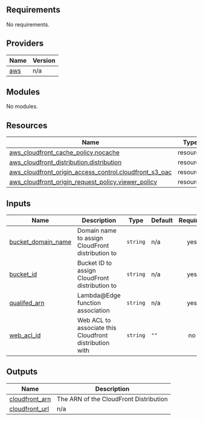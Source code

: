 ## Requirements

No requirements.

## Providers

| Name | Version |
|------|---------|
| <a name="provider_aws"></a> [aws](#provider\_aws) | n/a |

## Modules

No modules.

## Resources

| Name | Type |
|------|------|
| [aws_cloudfront_cache_policy.nocache](https://registry.terraform.io/providers/hashicorp/aws/latest/docs/resources/cloudfront_cache_policy) | resource |
| [aws_cloudfront_distribution.distribution](https://registry.terraform.io/providers/hashicorp/aws/latest/docs/resources/cloudfront_distribution) | resource |
| [aws_cloudfront_origin_access_control.cloudfront_s3_oac](https://registry.terraform.io/providers/hashicorp/aws/latest/docs/resources/cloudfront_origin_access_control) | resource |
| [aws_cloudfront_origin_request_policy.viewer_policy](https://registry.terraform.io/providers/hashicorp/aws/latest/docs/resources/cloudfront_origin_request_policy) | resource |

## Inputs

| Name | Description | Type | Default | Required |
|------|-------------|------|---------|:--------:|
| <a name="input_bucket_domain_name"></a> [bucket\_domain\_name](#input\_bucket\_domain\_name) | Domain name to assign CloudFront distribution to | `string` | n/a | yes |
| <a name="input_bucket_id"></a> [bucket\_id](#input\_bucket\_id) | Bucket ID to assign CloudFront distribution to | `string` | n/a | yes |
| <a name="input_qualifed_arn"></a> [qualifed\_arn](#input\_qualifed\_arn) | Lambda@Edge function association | `string` | n/a | yes |
| <a name="input_web_acl_id"></a> [web\_acl\_id](#input\_web\_acl\_id) | Web ACL to associate this Cloudfront distribution with | `string` | `""` | no |

## Outputs

| Name | Description |
|------|-------------|
| <a name="output_cloudfront_arn"></a> [cloudfront\_arn](#output\_cloudfront\_arn) | The ARN of the CloudFront Distribution |
| <a name="output_cloudfront_url"></a> [cloudfront\_url](#output\_cloudfront\_url) | n/a |
